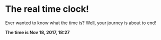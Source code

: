 # The real time clock!

Ever wanted to know what the time is? Well, your journey is about to end!

**The time is Nov 18, 2017, 18:27**